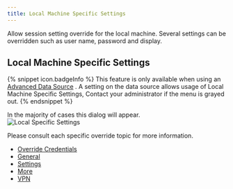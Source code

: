 ```yaml
---
title: Local Machine Specific Settings
---
```

Allow session setting override for the local machine. Several settings can be overridden such as user name, password and display. 

## Local Machine Specific Settings 

{% snippet icon.badgeInfo %}
This feature is only available when using an [Advanced Data Source](/rdm/mac/data-sources/data-sources-types/advanced-data-sources/) . A setting on the data source allows usage of Local Machine Specific Settings, Contact your administrator if the menu is grayed out. 
{% endsnippet %}
 
In the majority of cases this dialog will appear.  
![Local Specific Settings](https://webdevolutions.azureedge.net/docs/en/rdm/mac/clip10345.png) 

Please consult each specific override topic for more information.  

* [Override Credentials](/rdm/mac/commands/edit/setting-overrides/user-specific-settings/override-credentials/) 
* [General](/rdm/mac/commands/edit/setting-overrides/user-specific-settings/general/) 
* [Settings](/rdm/mac/commands/edit/setting-overrides/user-specific-settings/settings/) 
* [More](/rdm/mac/commands/edit/setting-overrides/user-specific-settings/more/) 
* [VPN](/rdm/mac/commands/edit/setting-overrides/user-specific-settings/vpn/) 

